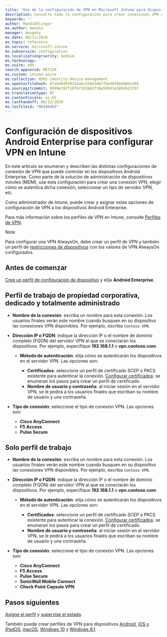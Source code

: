 ```yaml
---
title: 'Uso de la configuración de VPN en Microsoft Intune para dispositivos que ejecutan Android: Azure | Microsoft Docs'
description: Consulte toda la configuración para crear conexiones VPN en dispositivos Android Enterprise en Microsoft Intune. Escriba el nombre de la conexión, la dirección IP o el FQDN del servidor VPN, elija cómo se autentican los usuarios y elija los tipos de conexión Citrix, SonicWall, Check Point Capsule y Pulse Secure.
keywords: ''
author: MandiOhlinger
ms.author: mandia
manager: dougeby
ms.date: 08/11/2020
ms.topic: reference
ms.service: microsoft-intune
ms.subservice: configuration
ms.localizationpriority: medium
ms.technology: ''
ms.suite: ems
search.appverid: MET150
ms.custom: intune-azure
ms.collection: M365-identity-device-management
ms.openlocfilehash: 87e6484939324abc5566386ffbe48f04ddbbe100
ms.sourcegitcommit: 8999e197f10fb72d1b82f30a599d1e588db237b7
ms.translationtype: HT
ms.contentlocale: es-ES
ms.lasthandoff: 08/12/2020
ms.locfileid: "88146463"
---
```

# <a name="android-enterprise-device-settings-to-configure-vpn-in-intune"></a>Configuración de dispositivos Android Enterprise para configurar VPN en Intune

En este artículo se enumeran y describen las distintas configuraciones de conexión de VPN que puede controlar en los dispositivos Android Enterprise. Como parte de la solución de administración de dispositivos móviles (MDM), use esta configuración para crear una conexión VPN, elegir cómo se autentica dicha conexión, seleccionar un tipo de servidor VPN, etc.

Como administrador de Intune, puede crear y asignar estas opciones de configuración de VPN a los dispositivos Android Enterprise. 

Para más información sobre los perfiles de VPN en Intune, consulte [Perfiles de VPN](vpn-settings-configure.md).

> [!NOTE]
> Para configurar una VPN AlwaysOn, debe crear un perfil de VPN y también un perfil de [restricciones de dispositivos](device-restrictions-android-for-work.md#connectivity) con los valores de VPN AlwaysOn configurados.

## <a name="before-you-begin"></a>Antes de comenzar

[Cree un perfil de configuración de dispositivo](vpn-settings-configure.md) y elija **Android Enterprise**.

## <a name="fully-managed-dedicated-and-corporate-owned-work-profile"></a>Perfil de trabajo de propiedad corporativa, dedicado y totalmente administrado

- **Nombre de la conexión**: escriba un nombre para esta conexión. Los usuarios finales verán este nombre cuando busquen en su dispositivo las conexiones VPN disponibles. Por ejemplo, escriba `Contoso VPN`.
- **Dirección IP o FQDN**: indique la dirección IP o el nombre de dominio completo (FQDN) del servidor VPN al que se conectarán los dispositivos. Por ejemplo, especifique **192.168.1.1** o **vpn.contoso.com**.

  - **Método de autenticación**: elija cómo se autenticarán los dispositivos en el servidor VPN. Las opciones son:
  
    - **Certificados**: seleccione un perfil de certificado SCEP o PKCS existente para autenticar la conexión. [Configurar certificados](../protect/certificates-configure.md): se enumeran los pasos para crear un perfil de certificado.
    - **Nombre de usuario y contraseña**: al iniciar sesión en el servidor VPN, se le pedirá a los usuarios finales que escriban su nombre de usuario y una contraseña.

- **Tipo de conexión**: seleccione el tipo de conexión VPN. Las opciones son:

  - **Cisco AnyConnect**
  - **F5 Access**
  - **Pulse Secure**

## <a name="work-profile-only"></a>Solo perfil de trabajo

- **Nombre de la conexión**: escriba un nombre para esta conexión. Los usuarios finales verán este nombre cuando busquen en su dispositivo las conexiones VPN disponibles. Por ejemplo, escriba `Contoso VPN`.
- **Dirección IP o FQDN**: indique la dirección IP o el nombre de dominio completo (FQDN) del servidor VPN al que se conectarán los dispositivos. Por ejemplo, especifique **192.168.1.1** o **vpn.contoso.com**.

  - **Método de autenticación**: elija cómo se autenticarán los dispositivos en el servidor VPN. Las opciones son:
  
    - **Certificados**: seleccione un perfil de certificado SCEP o PKCS existente para autenticar la conexión. [Configurar certificados](../protect/certificates-configure.md): se enumeran los pasos para crear un perfil de certificado.
    - **Nombre de usuario y contraseña**: al iniciar sesión en el servidor VPN, se le pedirá a los usuarios finales que escriban su nombre de usuario y una contraseña.

- **Tipo de conexión**: seleccione el tipo de conexión VPN. Las opciones son:

  - **Cisco AnyConnect**
  - **F5 Access**
  - **Pulse Secure**
  - **SonicWall Mobile Connect**
  - **Check Point Capsule VPN**

## <a name="next-steps"></a>Pasos siguientes

[Asigne el perfil](device-profile-assign.md) y [supervise el estado](device-profile-monitor.md).

También puede crear perfiles de VPN para dispositivos [Android](vpn-settings-android.md), [iOS y iPadOS](vpn-settings-ios.md), [macOS](vpn-settings-macos.md), [Windows 10](vpn-settings-windows-10.md) y [Windows 8.1](vpn-settings-windows-8-1.md).
